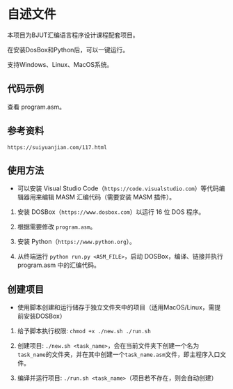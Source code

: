 # 自述文件

本项目为BJUT汇编语言程序设计课程配套项目。

在安装DosBox和Python后，可以一键运行。

支持Windows、Linux、MacOS系统。

## 代码示例

查看 program.asm。

## 参考资料

`https://suiyuanjian.com/117.html`

## 使用方法

* 可以安装 Visual Studio Code（`https://code.visualstudio.com`）等代码编辑器用来编辑 MASM 汇编代码（需要安装 MASM 插件）。

1. 安装 DOSBox（`https://www.dosbox.com`）以运行 16 位 DOS 程序。

2. 根据需要修改 `program.asm`。

3. 安装 Python（`https://www.python.org`）。

4. 从终端运行 `python run.py <ASM_FILE>`，启动 DOSBox，编译、链接并执行 program.asm 中的汇编代码。

## 创建项目

* 使用脚本创建和运行储存于独立文件夹中的项目（适用MacOS/Linux，需提前安装DOSBox）

1. 给予脚本执行权限: `chmod +x ./new.sh ./run.sh`

2. 创建项目: `./new.sh <task_name>`，会在当前文件夹下创建一个名为`task_name`的文件夹，并在其中创建一个`task_name.asm`文件，即主程序入口文件。

3. 编译并运行项目: `./run.sh <task_name>`（项目若不存在，则会自动创建）